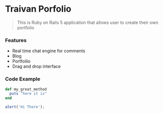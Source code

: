 # Traivan Porfolio 
> This is Ruby on Rails 5 application that allows user to create their own portfolio
### Features

- Real time chat engine for comments
- Blog 
- Portfoilio
- Drag and drop interface

### Code Example

```ruby
def my_great_method
  puts "here it is"
end
```

```Javascript
alert('Hi There');
```
